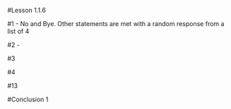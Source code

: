 #Lesson 1.1.6
<p>#1 - No and Bye. Other statements are met with a random response from a list of 4
<p>#2 - 
<p>#3
<p>#4
<p>#13
<p>#Conclusion 1